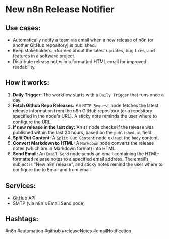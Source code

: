 # New n8n Release Notifier

## Use cases:

- Automatically notify a team via email when a new release of n8n (or another GitHub repository) is published.
- Keep stakeholders informed about the latest updates, bug fixes, and features in a software project.
- Distribute release notes in a formatted HTML email for improved readability.

## How it works:

1.  **Daily Trigger:** The workflow starts with a `Daily Trigger` that runs once a day.
2.  **Fetch Github Repo Releases:** An `HTTP Request` node fetches the latest release information from the n8n GitHub repository (or a repository specified in the node's URL).  A sticky note reminds the user where to configure the URL.
3.  **If new release in the last day:** An `If` node checks if the release was published within the last 24 hours, based on the `published_at` field.
4.  **Split Out Content:** A `Split Out Content` node extract the `body` content.
5.  **Convert Markdown to HTML:** A `Markdown` node converts the release notes (which are in Markdown format) into HTML.
6.  **Send Email:** An `Email Send` node sends an email containing the HTML-formatted release notes to a specified email address. The email's subject is "New n8n release", and sticky notes remind the user where to configure the to Email and from email.

## Services:

-   GitHub API
-   SMTP (via n8n's Email Send node)

## Hashtags:

#n8n #automation #github #releaseNotes #emailNotification
